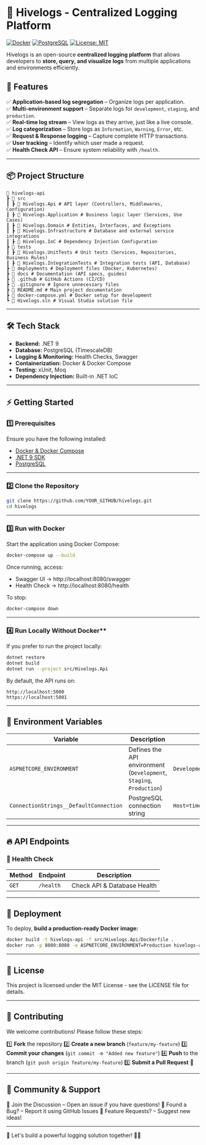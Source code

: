 # 🐝 Hivelogs - Centralized Logging Platform

[![Docker](https://badgen.net/badge/icon/docker?icon=docker&label)](https://www.docker.com/)
[![PostgreSQL](https://badgen.net/badge/icon/postgresql?icon=postgresql&label)](https://www.postgresql.org/)
[![License: MIT](https://img.shields.io/badge/License-MIT-yellow.svg)](LICENSE)

Hivelogs is an open-source **centralized logging platform** that allows developers to **store, query, and visualize logs** from multiple applications and environments efficiently.

## 🚀 Features

✅ **Application-based log segregation** – Organize logs per application.  
✅ **Multi-environment support** – Separate logs for `development`, `staging`, and `production`.  
✅ **Real-time log stream** – View logs as they arrive, just like a live console.  
✅ **Log categorization** – Store logs as `Information`, `Warning`, `Error`, etc.  
✅ **Request & Response logging** – Capture complete HTTP transactions.  
✅ **User tracking** – Identify which user made a request.  
✅ **Health Check API** – Ensure system reliability with `/health`.  

---

## 📦 **Project Structure**
```
📂 hivelogs-api
┣ 📂 src 
┃ ┣ 📂 Hivelogs.Api # API layer (Controllers, Middlewares, Configuration) 
┃ ┣ 📂 Hivelogs.Application # Business logic layer (Services, Use Cases) 
┃ ┣ 📂 Hivelogs.Domain # Entities, Interfaces, and Exceptions 
┃ ┣ 📂 Hivelogs.Infrastructure # Database and external service integrations 
┃ ┣ 📂 Hivelogs.IoC # Dependency Injection Configuration 
┣ 📂 tests 
┃ ┣ 📂 Hivelogs.UnitTests # Unit tests (Services, Repositories, Business Rules) 
┃ ┣ 📂 Hivelogs.IntegrationTests # Integration tests (API, Database) 
┣ 📂 deployments # Deployment files (Docker, Kubernetes) 
┣ 📂 docs # Documentation (API specs, guides) 
┣ 📂 .github # GitHub Actions (CI/CD) 
┣ 📜 .gitignore # Ignore unnecessary files 
┣ 📜 README.md # Main project documentation 
┣ 📜 docker-compose.yml # Docker setup for development 
┗ 📜 Hivelogs.sln # Visual Studio solution file
```

---

## 🛠 **Tech Stack**

- **Backend:** .NET 9
- **Database:** PostgreSQL (TimescaleDB)
- **Logging & Monitoring:** Health Checks, Swagger
- **Containerization:** Docker & Docker Compose
- **Testing:** xUnit, Moq
- **Dependency Injection:** Built-in .NET IoC

---

## ⚡ **Getting Started**

### 1️⃣ **Prerequisites**
Ensure you have the following installed:

- [Docker & Docker Compose](https://www.docker.com/)
- [.NET 9 SDK](https://dotnet.microsoft.com/en-us/download)
- [PostgreSQL](https://www.postgresql.org/)

---

### 2️⃣ **Clone the Repository**
```sh
git clone https://github.com/YOUR_GITHUB/hivelogs.git
cd hivelogs
```

---

### 3️⃣ **Run with Docker**
Start the application using Docker Compose:

```sh
docker-compose up --build
```
Once running, access:
- Swagger UI → http://localhost:8080/swagger
- Health Check → http://localhost:8080/health

To stop:

```sh
docker-compose down
```

---

### 4️⃣ *️*Run Locally Without Docker** 
If you prefer to run the project locally:

```sh
dotnet restore
dotnet build
dotnet run --project src/Hivelogs.Api
```
By default, the API runs on:

```
http://localhost:5000
https://localhost:5001
```

---
## 📝 Environment Variables
| Variable | Description | Default Value |
| --- | --- | --- |
| `ASPNETCORE_ENVIRONMENT` | Defines the API environment (`Development`, `Staging`, `Production`) | `Development` |
| `ConnectionStrings__DefaultConnection` | PostgreSQL connection string | `Host=timescale;Port=5432;Database=hivelogs;Username=admin;Password=supersecret` |

---
## 🔥 API Endpoints

### 💓 Health Check
| Method | Endpoint | Description |
| --- | --- | --- |
| `GET` | `/health` | Check API & Database Health |

--- 
## 🚀 Deployment

To deploy, **build a production-ready Docker image:**
```sh
docker build -t hivelogs-api -f src/Hivelogs.Api/Dockerfile .
docker run -p 8080:8080 -e ASPNETCORE_ENVIRONMENT=Production hivelogs-api
```

---
## 📜 License
This project is licensed under the MIT License - see the LICENSE file for details.

---
## 🎯 Contributing
We welcome contributions! Please follow these steps:

1️⃣ **Fork** the repository
2️⃣ **Create a new branch** (`feature/my-feature`)
3️⃣ **Commit your changes** (`git commit -m "Added new feature"`)
4️⃣ **Push** to the branch (`git push origin feature/my-feature`)
5️⃣ **Submit a Pull Request** 🚀

---
## 👥 Community & Support
💬 Join the Discussion – Open an issue if you have questions!
🐛 Found a Bug? – Report it using GitHub Issues
📢 Feature Requests? – Suggest new ideas!

---
🚀 Let's build a powerful logging solution together! 🐝🔥

